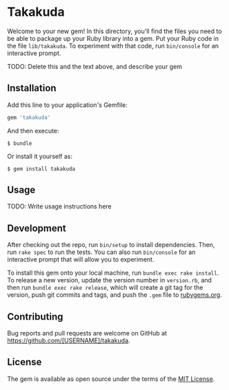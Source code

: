 # Takakuda

Welcome to your new gem! In this directory, you'll find the files you need to be able to package up your Ruby library into a gem. Put your Ruby code in the file `lib/takakuda`. To experiment with that code, run `bin/console` for an interactive prompt.

TODO: Delete this and the text above, and describe your gem

## Installation

Add this line to your application's Gemfile:

```ruby
gem 'takakuda'
```

And then execute:

    $ bundle

Or install it yourself as:

    $ gem install takakuda

## Usage

TODO: Write usage instructions here

## Development

After checking out the repo, run `bin/setup` to install dependencies. Then, run `rake spec` to run the tests. You can also run `bin/console` for an interactive prompt that will allow you to experiment.

To install this gem onto your local machine, run `bundle exec rake install`. To release a new version, update the version number in `version.rb`, and then run `bundle exec rake release`, which will create a git tag for the version, push git commits and tags, and push the `.gem` file to [rubygems.org](https://rubygems.org).

## Contributing

Bug reports and pull requests are welcome on GitHub at https://github.com/[USERNAME]/takakuda.

## License

The gem is available as open source under the terms of the [MIT License](https://opensource.org/licenses/MIT).
